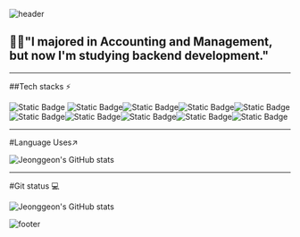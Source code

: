 
![header](https://capsule-render.vercel.app/api?type=waving&color=7F7FD5&text=%20hello!%20%20&height=200&fontSize=90&fontColor=ffffff)


## 🧑‍🎓"I majored in Accounting and Management, but now I'm studying       backend development."

<!-- ####🌱 I like to learn new things and  I work out often to stay healthy🏋️‍♂️### Hi there I'm backend developer using java👋>.-->
<!--
**kimjeonggeon/kimjeonggeon** is a ✨ _special_ ✨ repository because its `README.md` (this file) appears on your GitHub profile.

Here are some ideas to get you started:

- 🔭 I’m currently working on ...
- 🌱 I’m currently learning ...
- 👯 I’m looking to collaborate on ...
- 🤔 I’m looking for help with ...
- 💬 Ask me about ...
- 📫 How to reach me: ...
- 😄 Pronouns: ...
- ⚡ Fun fact: ...
-->
---
 ##Tech stacks ⚡

<img alt="Static Badge" src="https://img.shields.io/badge/spring-%236DB33F?style=flat-square&logo=spring&logoColor=white"> <img alt="Static Badge" src="https://img.shields.io/badge/springboot-%236DB33F?style=flat-square&logo=springboot&logoColor=white"><img alt="Static Badge" src="https://img.shields.io/badge/amazon%20aws-%23232F3E?style=flat-square&logo=aws&logoColor=black"><img alt="Static Badge" src="https://img.shields.io/badge/javascript-%23F7DF1E?style=flat-square&logo=javascript&logoColor=black"><img alt="Static Badge" src="https://img.shields.io/badge/github-%23181717?style=flat-square&logo=github&logoColor=white"><img alt="Static Badge" src="https://img.shields.io/badge/jquery-%230769AD?style=flat-square&logo=jquery&logoColor=white"><img alt="Static Badge" src="https://img.shields.io/badge/mysql-%234479A1?style=flat-square&logo=mysql&logoColor=white"><img alt="Static Badge" src="https://img.shields.io/badge/oracle-%23F80000?style=flat-square&logo=oracle&logoColor=white"><img alt="Static Badge" src="https://img.shields.io/badge/css3-%231572B6?style=flat-square&logo=css3&logoColor=white"><img alt="Static Badge" src="https://img.shields.io/badge/amazon%20ec2-%20%23FF9900?style=flat-square&logo=css3&logoColor=white">



---
#Language Uses↗️

![Jeonggeon's GitHub stats](https://github-readme-stats.vercel.app/api?username=kimjeonggeon&show_icons=true&bg_color=00000000&theme=${radical})


---
#Git status 💻

![Jeonggeon's GitHub stats](https://github-readme-stats.vercel.app/api?username=kimjeonggeon&show_icons=true&bg_color=00000000)














![footer](https://capsule-render.vercel.app/api?section=footer&type=waving&color=7F7FD5)
